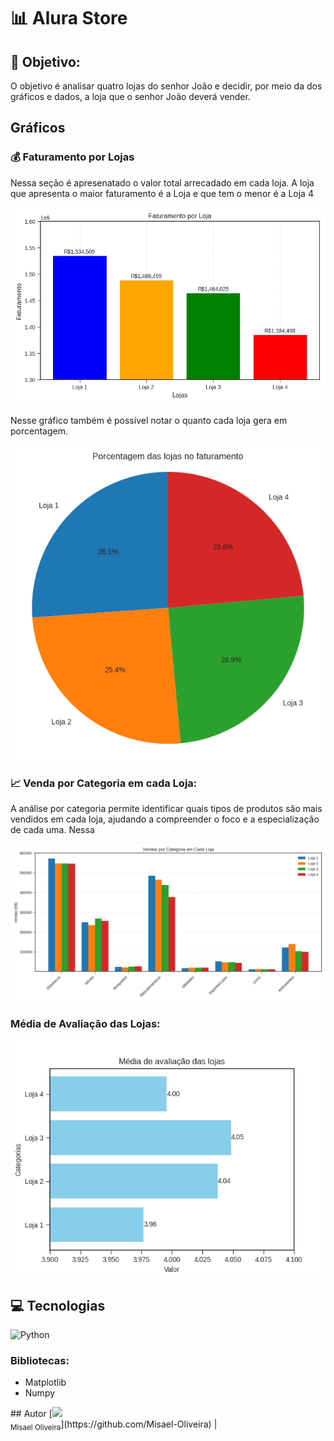 # 📊 Alura Store
## 🎯 Objetivo:
O objetivo é analisar quatro lojas do senhor João e decidir, por meio da dos gráficos e dados, a loja que o senhor João deverá vender.

## Gráficos
### 💰 Faturamento por Lojas
Nessa seção é apresenatado o valor total arrecadado em cada loja. A loja que apresenta o maior faturamento é a Loja e que tem o menor é a Loja 4

![Faturamento](assets/faturamento.png)

Nesse gráfico também é possível notar o quanto cada loja gera em porcentagem.

![Porcentagem](assets/porcentagem.png)

### :chart_with_upwards_trend: Venda por Categoria em cada Loja:
A análise por categoria permite identificar quais tipos de produtos são mais vendidos em cada loja, ajudando a compreender o foco e a especialização de cada uma. Nessa 

![Categoria](assets/categoria.png)

### Média de Avaliação das Lojas:
![Media](assets/media_avaliacao.png)

## 💻 Tecnologias
![Python](https://img.shields.io/badge/python-3670A0?style=for-the-badge&logo=python&logoColor=ffdd54)
### Bibliotecas:
<ul>
<li>Matplotlib</li>
<li>Numpy</li>
  </ul>
## Autor
[<img loading="lazy" src="https://avatars.githubusercontent.com/u/82273415?s=400&u=7033ced4115130e2278dc80f01135b4ad03457ec&v=4" width=115><br><sub> Misael Oliveira</sub>](https://github.com/Misael-Oliveira) |  

